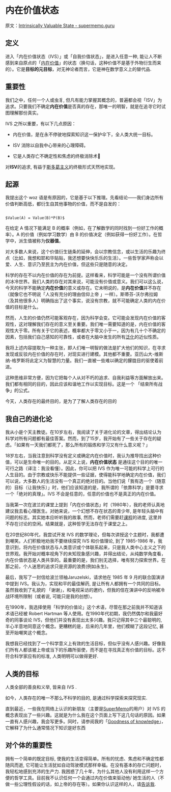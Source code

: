 # 内在价值状态

原文：[Intrinsically Valuable State - supermemo.guru](https://supermemo.guru/wiki/Intrinsically_Valuable_State)

## 定义

进入「内在价值状态（IVS）」或「自我价值状态」，是进入任意一种, 能让人不断感到来自原点的「[内在价值](https://en.wikipedia.org/wiki/Intrinsic_value_(ethics))」的状态（换句话，这种价值不是基于外物衍生而来的）。它是**目标的元目标**，对无神论者而言，它是神在数学意义上的替代品.

## 重要性

我们之中，任何一个人或虫豸, 但凡有能力掌握其概念的，普遍都会视「ISV」为追求。只要我们不确定**内在价值**是否真的存在，那唯一的明智，就是在追寻它时试图理解那份真实。

IVS 之所以重要，有以下几点原因：

- 内在价值，是在永不停驶地探索知识这一保护伞下，全人类大统一目标。

- ISV 消除以自我中心带来的心理障碍。

- 它是人类存亡不确定性和焦虑的终极消除术🌲

对**ISV**的追求, 有益于[斯多葛主义](https://supermemo.guru/wiki/Stoicism)的终极形式天然地实现。

## 起源

我提出这个 woz 语是有原因的，它是基于以下推理。先看结论——我们身边所有价值判断高低，都衍生自其他事物的价值，而不是自发的：

```

$Value(A) = Value(B)*P(B)$

```

在给定 A 情况下能满足 B 的概率（例如，在了解数学的同时找到一份好工作的概率）。A 的价值（例如学习数学）由 B 的价值决定（例如获得一份好工作）。在哲学中，派生值被称为**仪器值**。

对大多数人来说，这个价值衍生链条的延伸，会以宗教信念，或以生活的乐趣为终点（比如，我想和耶和华贴贴，我还想要快快乐乐的生活）。一些哲学家声称会以爱、人生、意识乃至民主为内在价值，但这些只是随意的决定。

科学的存在不以内在价值的存在为前提。这样看来，科学可能是一个没有所谓价值的冰冷世界。我们人类的存在对其来说，可能没有价值或意义。我们可以这么说，今天的科学不能确定**内在价值**的意义或存在。它未明说的，是**内在价值**并不存在（就像它也不明说「人没有充分的理由信仰上帝 」一样）。斯蒂芬-沃尔弗拉姆（及其他很多人）明确指出了这个事实，说没有宗教，就不可能确定人类的内在价值的目标是什么。

然而，人生的价值仍然可能客观存在，因为科学会变。它可能会发现内在价值的客观性，这对理解我们存在的意义至关重要。我们唯一需要知道的是，内在价值的客观性大于零。所有关于它的表述，概率都大于零又小于一，因为有几十个不确定的因素，包括我们自己感知的可靠性，或者在大脑中发生的所有[泛化](https://supermemo.guru/wiki/Generalization)的近似性质。

我将上述内容提取为一种主张，即人们唯一明智的做法是扩大他们的知识，在寻求发现或反驳内在价值的存在时，对现实进行建模。其他都不重要。亚历山大-维斯纳-格罗斯将此定义为智慧的力量。我们一直被一些难以确定的朦胧目的驱使着前进。

这种思维非常方便，因为它把每个人从对不朽的追求、自我利益等方面解放出来。我们都有相同的目的，因此应该和谐地工作以实现目标。这是一个 「结束所有战争」的公式。

今天，人类存在的最终目的，是为了了解人类存在的目的

## 我自己的进化论

我从小是个天主教徒。在10岁左右，我阅读了关于进化论的文章，得出结论认为科学对所有问题都有最佳答案。然而，到了15岁，我开始有了一些关于存在的疑虑。「如果有一天我们都死了，那么所有的锻炼和学习又有什么意义呢？」

18岁左右，当我注意到科学没有定义或确定内在价值时，我认为推导找出这种价值，可以是生命唯一的目的。从定义上说，**内在价值状态** 是通往这个目的的唯一可行之路（译注：我没看懂）。因此，你可以把 IVS 作为唯一可能的科学上可行的人生目的。由于宗教或快乐不能提供一些证据，使得能科学地确定内在价值，我们可以说，大多数人的生活没有一个真正的绝对目的。当他们说「我有选一个（随意的）目标（让我快乐）」时，他们应该知道的是，我所谓的「依靠科学」是要寻求一个「绝对的真理」。IVS 不会是任意的，任意的价值也不是真正的内在价值。

当我第一次在波兰的课堂上提到「内在价值状态」时（1980年），我的老师认真地建议我去看心理医生。对她来说，一个幻想不存在状态的青少年, 是年轻头脑中有问题的标志。其实她本应听听我的故事, 然而，老师们需要赶[课程](https://supermemo.guru/wiki/Curriculum)的进度, 这里并不存在讨论的空闲。结果就是，这种哲学无法存在于课堂之上。

在20世纪80年代，我尝试开发 IVS 的数学理论，但每次讲授这个主题时，我都遭到嘲笑。人们积极地劝我不要继续探究 IVS 和价值理论, 到了 1985-1986 年，我意识到，将内在价值状态与人类意识或个体联系起来，只是我人类中心主义之下的世界观。我开始对概率视角下的未知现象感兴趣，并得出结论，从纯数学角度看，内在价值状态是人类共享的。最重要的是，我们别无选择，唯有努力探索世界。在那之前，个人迷思的追求只是资源的浪费(例如永生)。

最后，我写了一封信给波兰领袖Jaruzelski，请求他在 1985 年 9 月的联合国演讲中提到 IVS。我认为，实现和平的最佳解药, 是让所有人都拥有一个共同的目标。虽然我收到了礼貌的 「谢谢」，和电视采访的邀约，但我的信在演讲中的反响被冷战环境所限制（或者说, 可能只是我的创想）。

在1990年，我选择使用「科学的价值论」这个术语，尽管在那之前我并不知道该术语已经被 Robert Hartman 等人使用。在1990年代初期，我仍然偶尔和我最好奇的同事谈论 IVS，但他们并没有表现出太多兴趣。我只记得其中三个最聪明的, 半心半意地同意这个概念。更糟糕的是，后来的几年里，他们模糊了这段记忆, 甚至开始嘲笑这个概念。

我想我已经找到了一个科学意义上有效的生活目标，但似乎没有人感兴趣。好像我们所有人都该被上帝或当下的乐趣所驱使，而不是在寻找真正有价值的目标。这不符合科学家应有的标准, 人类明明可以做得更好.

## 人类的目标

人类全部的善良和义举, 皆来自 IVS .

如今，人类存在的唯一不那么不科学的目的, 是通过科学探索来探究现实. 

直到最近，一些我在网络上认识的新朋友（主要是[SuperMemo](https://supermemo.guru/wiki/SuperMemo)的用户）对 IVS 的概念表现出了一些兴趣。这就是为什么我在这个页面上写下这几句话的原因。如果一直有人感兴趣，我会写更多。同时，请参阅我的「[Goodness of knowledge](https://supermemo.guru/wiki/Goodness_of_knowledge)」，它解释了为什么通常情况下知识是好东西

## 对个体的重要性

拥有一个简单的既定目标, 使我的生活变得简单。所有的忧虑、焦虑和不确定性都随风而逝, 它可能让生活犹如自动驾驶模式那样幸福。在没有基本的存亡问题时，我轻松地感到充沛的生产力. 我困惑了几十年，为什么其他人没有利用这样一个方便的哲学工具。目前我不认识任何一个会通过内在价值来驱动他/ 她生活的人（不做一些公理性假设的话，如上帝的存在等）。如果你认识这样的人，请[告诉我](https://supermemo.guru/wiki/Let_me_know).